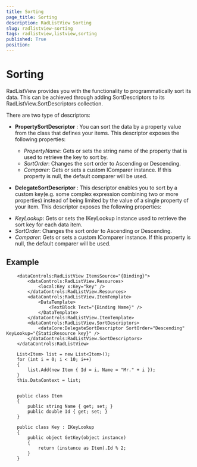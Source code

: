 ```yaml
---
title: Sorting
page_title: Sorting
description: RadListView Sorting
slug: radlistview-sorting
tags: radlistview,listview,sorting
published: True
position: 
---
```


# Sorting

RadListView provides you with the functionality to programmatically sort its data. This can be achieved through adding SortDescriptors to its RadListView.SortDescriptors collection.

There are two type of descriptors:

* **PropertySortDescriptor** : You can sort the data by a property value from the class that defines your items.
  This descriptor exposes the following properties:
  - *PropertyName*: Gets or sets the string name of the property that is used to retrieve the key to sort by.
  - *SortOrder*: Changes the sort order to Ascending or Descending.
  - *Comparer*: Gets or sets a custom IComparer instance. If this property is null, the default comparer will be used.

* **DelegateSortDescriptor** : This descriptor enables you to sort by a custom key(e.g. some complex expression combining two or more properties) instead of being limited by the value of a single property of your item.
This descriptor exposes the following properties:
 - *KeyLookup*: Gets or sets the IKeyLookup instance used to retrieve the sort key for each data item.
 - *SortOrder*: Changes the sort order to Ascending or Descending.
 - *Comparer*: Gets or sets a custom IComparer instance. If this property is null, the default comparer will be used.

## Example

        <dataControls:RadListView ItemsSource="{Binding}">
            <dataControls:RadListView.Resources>
                <local:Key x:Key="key" />
            </dataControls:RadListView.Resources>
            <dataControls:RadListView.ItemTemplate>
                <DataTemplate>
                    <TextBlock Text="{Binding Name}" />
                </DataTemplate>
            </dataControls:RadListView.ItemTemplate>
            <dataControls:RadListView.SortDescriptors>
                <dataCore:DelegateSortDescriptor SortOrder="Descending" KeyLookup="{StaticResource key}" />
            </dataControls:RadListView.SortDescriptors>
        </dataControls:RadListView>

	    List<Item> list = new List<Item>();
	    for (int i = 0; i < 10; i++)
	    {
	        list.Add(new Item { Id = i, Name = "Mr." + i });
	    }
	    this.DataContext = list;


	    public class Item
	    {
	        public string Name { get; set; }
	        public double Id { get; set; }
	    }
	
	    public class Key : IKeyLookup
	    {
	        public object GetKey(object instance)
	        {
	            return (instance as Item).Id % 2;
	        }
	    }